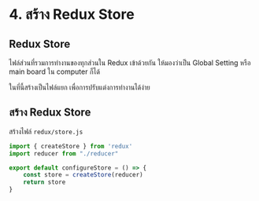 
# 4. สร้าง Redux Store



## Redux Store

ไฟล์ส่วนที่รวมการทำงานของทุกส่วนใน Redux เข้าด้วยกัน ให้มองว่าเป็น Global Setting หรือ main board ใน computer ก็ได้ 

ในที่นี้สร้างเป็นไฟล์แยก เพื่อการปรับแต่งการทำงานได้ง่าย

## สร้าง Redux Store

สร้างไฟล์ `redux/store.js`

```js
import { createStore } from 'redux'
import reducer from "./reducer"

export default configureStore = () => {
    const store = createStore(reducer)
    return store
}   
```

